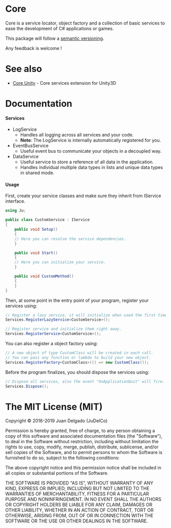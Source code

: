 Core
=====================

Core is a service locator, object factory and a collection of basic services to ease the development of C# applications or games.

This package will follow a [semantic versioning](http://semver.org/).

Any feedback is welcome !


See also
=====================

- [Core Unity](https://github.com/JuDelCo/CoreUnity) - Core services extension for Unity3D


Documentation
=====================

#### Services

- LogService
    * Handles all logging across all services and your code.
    * **Note**: The LogService is internally automatically registered for you.
- EventBusService
    * Useful event bus to communicate your objects in a decoupled way.
- DataService
    * Useful service to store a reference of all data in the application.
    * Handles individual multiple data types in lists and unique data types in shared mode.

#### Usage

First, create your service classes and make sure they inherit from IService interface.

```csharp
using Ju;

public class CustomService : IService
{
	public void Setup()
	{
  	// Here you can resolve the service dependencies.
	}

	public void Start()
	{
  	// Here you can initialize your service.
	}

	public void CustomMethod()
	{
	}
}
```

Then, at some point in the entry point of your program, register your services using:

```csharp
// Register a lazy service, it will initialize when used the first time only.
Services.RegisterLazyService<CustomService>();

// Register service and initialize them right away.
Services.RegisterService<CustomService>();
```

You can also register a object factory using:

```csharp
// A new object of type CustomClass will be created in each call.
// You can pass any function or lambda to build your new object.
Services.RegisterFactory<CustomClass>(() => new CustomClass());
```

Before the program finalizes, you should dispose the services using:

```csharp
// Dispose all services, also the event "OnApplicationQuit" will fire.
Services.Dispose();
```


The MIT License (MIT)
=====================

Copyright © 2016-2019 Juan Delgado (JuDelCo)

Permission is hereby granted, free of charge, to any person obtaining a copy
of this software and associated documentation files (the "Software"), to deal
in the Software without restriction, including without limitation the rights
to use, copy, modify, merge, publish, distribute, sublicense, and/or sell
copies of the Software, and to permit persons to whom the Software is
furnished to do so, subject to the following conditions:

The above copyright notice and this permission notice shall be included in
all copies or substantial portions of the Software.

THE SOFTWARE IS PROVIDED "AS IS", WITHOUT WARRANTY OF ANY KIND, EXPRESS OR
IMPLIED, INCLUDING BUT NOT LIMITED TO THE WARRANTIES OF MERCHANTABILITY,
FITNESS FOR A PARTICULAR PURPOSE AND NONINFRINGEMENT. IN NO EVENT SHALL THE
AUTHORS OR COPYRIGHT HOLDERS BE LIABLE FOR ANY CLAIM, DAMAGES OR OTHER
LIABILITY, WHETHER IN AN ACTION OF CONTRACT, TORT OR OTHERWISE, ARISING FROM,
OUT OF OR IN CONNECTION WITH THE SOFTWARE OR THE USE OR OTHER DEALINGS IN
THE SOFTWARE.

